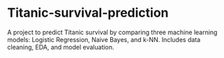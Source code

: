 # Titanic-survival-prediction
A project to predict Titanic survival by comparing three machine learning models: Logistic Regression, Naive Bayes, and k-NN. Includes data cleaning, EDA, and model evaluation.
